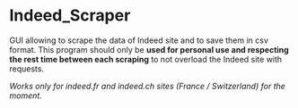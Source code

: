 # Indeed_Scraper

GUI allowing to scrape the data of Indeed site and to save them in csv format. This program should only be **used for 
personal use and respecting the rest time between each scraping** to not overload the Indeed site with requests.

_Works only for indeed.fr and indeed.ch sites (France / Switzerland) for the moment._